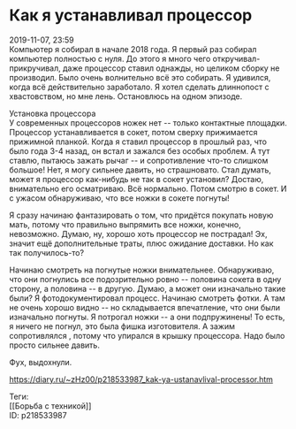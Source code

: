 Как я устанавливал процессор
=============================

   
 2019-11-07, 23:59   
  Компьютер я собирал в начале 2018 года. Я первый раз собирал компьютер полностью с нуля. До этого я много чего откручивал-прикручивал, даже процессор ставил однажды, но целиком сборку не производил. Было очень волнительно всё это собирать. Я удивился, когда всё действительно заработало. Я хотел сделать длиннопост с хвастовством, но мне лень. Остановлюсь на одном эпизоде.   
   
  Установка процессора    
 У современных процессоров ножек нет -- только контактные площадки. Процессор устанавливается в сокет, потом сверху прижимается прижимной планкой. Когда я ставил процессор в прошлый раз, что было года 3-4 назад, он встал и зажался без особых проблем. А тут ставлю, пытаюсь зажать рычаг -- и сопротивление что-то слишком большое! Нет, я могу сильнее давить, но страшновато. Стал думать, может я процессор как-нибудь не так в сокет установил? Достаю, внимательно его осматриваю. Всё нормально. Потом смотрю в сокет. И с ужасом обнаруживаю, что все ножки в сокете погнуты!   
   
 Я сразу начинаю фантазировать о том, что придётся покупать новую мать, потому что правильно выпрямить все ножки, конечно, невозможно. Думаю, ну, хорошо хоть процессор не пострадал! Эх, значит ещё дополнительные траты, плюс ожидание доставки. Но как так получилось-то?   
   
 Начинаю смотреть на погнутые ножки внимательнее. Обнаруживаю, что они погнулись все подозрительно ровно -- половина сокета в одну сторону, а половина -- в другую. Думаю, а может они изначально такие были? Я фотодокументировал процесс. Начинаю смотреть фотки. А там не очень хорошо видно -- но складывается впечатление, что они были изначально погнуты. Я потрогал ножки -- а они подпружинены! То есть, я ничего не погнул, это была фишка изготовителя. А зажим сопротивлялся , потому что упирался в крышку процессора. Надо было просто сильнее давить.   
   
 Фух, выдохнули.   
    
 <https://diary.ru/~zHz00/p218533987_kak-ya-ustanavlival-processor.htm>   
   
 Теги:   
 [[Борьба с техникой]]   
 ID: p218533987